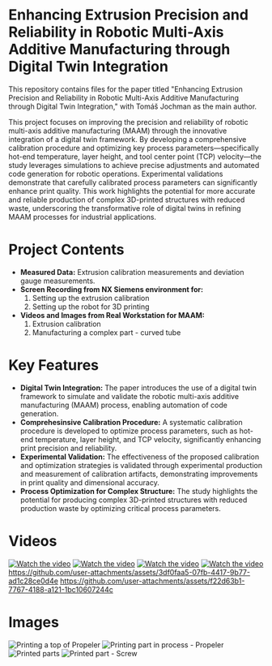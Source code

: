 # Enhancing Extrusion Precision and Reliability in Robotic Multi-Axis Additive Manufacturing through Digital Twin Integration

This repository contains files for the paper titled "Enhancing Extrusion Precision and Reliability in Robotic Multi-Axis Additive Manufacturing through Digital Twin Integration," with Tomáš Jochman as the main author.

This project focuses on improving the precision and reliability of robotic multi-axis additive manufacturing (MAAM) through the innovative integration of a digital twin framework. By developing a comprehensive calibration procedure and optimizing key process parameters—specifically hot-end temperature, layer height, and tool center point (TCP) velocity—the study leverages simulations to achieve precise adjustments and automated code generation for robotic operations. Experimental validations demonstrate that carefully calibrated process parameters can significantly enhance print quality. This work highlights the potential for more accurate and reliable production of complex 3D-printed structures with reduced waste, underscoring the transformative role of digital twins in refining MAAM processes for industrial applications.

# Project Contents
- **Measured Data:** Extrusion calibration measurements and deviation gauge measurements.
- **Screen Recording from NX Siemens environment for:**
  1. Setting up the extrusion calibration
  2. Setting up the robot for 3D printing
- **Videos and Images from Real Workstation for MAAM:**
  1. Extrusion calibration
  2. Manufacturing a complex part - curved tube

# Key Features
- **Digital Twin Integration:** The paper introduces the use of a digital twin framework to simulate and validate the robotic multi-axis additive manufacturing (MAAM) process, enabling automation of code generation.
- **Comprehesinsive Calibration Procedure:** A systematic calibration procedure is developed to optimize process parameters, such as hot-end temperature, layer height, and TCP velocity, significantly enhancing print precision and reliability.
- **Experimental Validation:** The effectiveness of the proposed calibration and optimization strategies is validated through experimental production and measurement of calibration artifacts, demonstrating improvements in print quality and dimensional accuracy.
- **Process Optimization for Complex Structure:** The study highlights the potential for producing complex 3D-printed structures with reduced production waste by optimizing critical process parameters.

# Videos
[![Watch the video](https://img.youtube.com/vi/Vr6lDgBZacE/0.jpg)](https://youtu.be/Vr6lDgBZacE)
[![Watch the video](https://img.youtube.com/vi/HbyTjfO4eyg/0.jpg)](https://youtu.be/HbyTjfO4eyg)
[![Watch the video](https://img.youtube.com/vi/W30Yxqppxts/0.jpg)](https://youtu.be/W30Yxqppxts)
[![Watch the video](https://img.youtube.com/vi/HVP27mbQvT0/0.jpg)](https://youtu.be/HVP27mbQvT0)
https://github.com/user-attachments/assets/3df0faa5-07fb-4417-9b77-ad1c28ce0d4e
https://github.com/user-attachments/assets/f22d63b1-7767-4188-a121-1bc10607244c

# Images
![Printing a top of Propeler](https://github.com/user-attachments/assets/ebb1ff46-3895-4748-a4be-e2630397d923)
![Printing part in process - Propeler](https://github.com/user-attachments/assets/61987d0e-562c-4b77-9908-03a8429836a5)
![Printed parts](https://github.com/user-attachments/assets/0d28ee3a-c516-48be-9af3-c3acd9bcd774)
![Printed part - Screw](https://github.com/user-attachments/assets/4bcd1e41-86d3-4564-a87e-d8aec476c24f)
